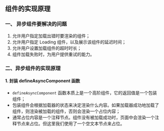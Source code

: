 ## 组件的实现原理

### 一、 异步组件要解决的问题

1. 允许用户指定加载出错时要渲染的组件；
2. 允许用户指定 Loading 组件，以及展示该组件的延迟时间；
3. 允许用户设置加载组件的超时时长；
4. 组件加载失败时，为用户提供重试的能力。

### 二、异步组件的实现原理

#### 1. 封装 defineAsyncComponent 函数

- `defineAsyncComponent` 函数本质上是一个高阶组件，它的返回值是一个包装组件；
- 包装组件会根据加载器的状态来决定渲染什么内容。如果加载器成功地加载了组件，则渲染被加载的组件，否则会渲染一个占位内容；
- 通常占位内容是一个注释节点。组件没有被加载成功时，页面中会渲染一个注释节点来占位。但这里我们使用了一个空文本节点来占位。
